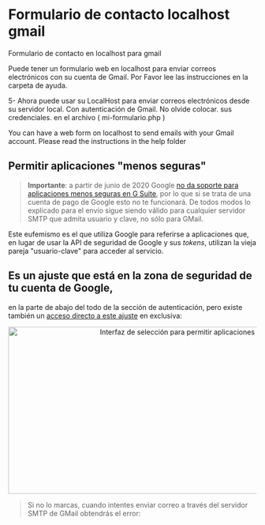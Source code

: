 # Formulario de contacto localhost gmail
Formulario de contacto en localhost para gmail

Puede tener un formulario web en localhost para enviar correos electrónicos con su cuenta de Gmail.
Por Favor lee las instrucciones en la carpeta de ayuda.

5- Ahora puede usar su LocalHost para enviar correos electrónicos desde su servidor local.
Con autenticación de Gmail. No olvide colocar. sus credenciales. en el archivo ( mi-formulario.php )


You can have a web form on localhost to send emails with your Gmail account.
Please read the instructions in the help folder



<h2 id="permitir-aplicaciones-menos-seguras-">Permitir aplicaciones "menos seguras"</h2>
<blockquote>
<p><strong>Importante</strong>: a partir de junio de 2020 Google <a href="https://gsuiteupdates.googleblog.com/2019/12/less-secure-apps-oauth-google-username-password-incorrect.html" target="_blank">no da soporte para aplicaciones menos seguras en G Suite</a>, por lo que si se trata de una cuenta de pago de Google esto no te funcionar&aacute;. De todos modos lo explicado para el env&iacute;o sigue siendo v&aacute;lido para cualquier&nbsp;servidor SMTP que admita usuario y clave, no s&oacute;lo para GMail.</p>
</blockquote>
<p>Este eufemismo es el que utiliza Google para referirse a aplicaciones que, en lugar de usar la API de seguridad de Google y sus <em>tokens</em>, utilizan la vieja pareja "usuario-clave" para acceder al servicio.</p>
<p><h2 id="permitir-aplicaciones-menos-seguras-">Es un ajuste que est&aacute; en la zona de seguridad de tu cuenta de Google,</h2> en la parte de abajo del todo de la secci&oacute;n de autenticaci&oacute;n, pero existe tambi&eacute;n un <a href="https://myaccount.google.com/lesssecureapps" target="_blank">acceso directo a este ajuste</a> en exclusiva:</p>
<p style="text-align: center;"><img src="https://camo.githubusercontent.com/474562db8cfd235737915925e40f6e28b8c7b53a/68747470733a2f2f7777772e63616d7075736d76702e65732f7265637572736f732f696d6167652e6178643f706963747572653d2f323031372f33542f476f6f676c652d5365677572696461642d417070732d4d656e6f732d536567757261732e706e67" alt="Interfaz de selecci&oacute;n para permitir aplicaciones menos seguras" width="775" height="338" /></p><blockquote>
<p>Si no lo marcas, cuando intentes enviar correo a trav&eacute;s del servidor SMTP de GMail obtendr&aacute;s el error:</p>
